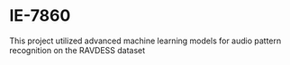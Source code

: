 # IE-7860
This project utilized advanced machine learning models for audio pattern recognition on the RAVDESS dataset
